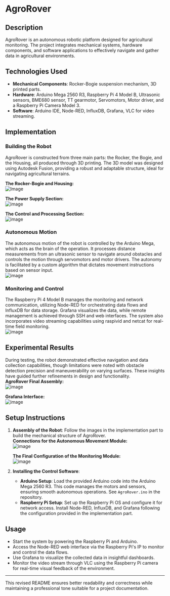 # AgroRover

## Description
AgroRover is an autonomous robotic platform designed for agricultural monitoring. The project integrates mechanical systems, hardware components, and software applications to effectively navigate and gather data in agricultural environments.

## Technologies Used
- **Mechanical Components**: Rocker-Bogie suspension mechanism, 3D printed parts.
- **Hardware**: Arduino Mega 2560 R3, Raspberry Pi 4 Model B, Ultrasonic sensors, BME680 sensor, TT gearmotor, Servomotors, Motor driver, and a Raspberry Pi Camera Model 3.
- **Software**: Arduino IDE, Node-RED, InfluxDB, Grafana, VLC for video streaming.

## Implementation

### Building the Robot
AgroRover is constructed from three main parts: the Rocker, the Bogie, and the Housing, all produced through 3D printing. The 3D model was designed using Autodesk Fusion, providing a robust and adaptable structure, ideal for navigating agricultural terrains.

**The Rocker-Bogie and Housing:**  
![Image](https://github.com/user-attachments/assets/06b50f2e-769e-4de6-80b1-58edaea05c91)

**The Power Supply Section:**  
![image](https://github.com/user-attachments/assets/c268d25b-275e-4e45-8e4e-4ed1e71d407b)

**The Control and Processing Section:**  
![image](https://github.com/user-attachments/assets/d12de5b4-89da-4dbd-ada3-c36264b265d3)

### Autonomous Motion
The autonomous motion of the robot is controlled by the Arduino Mega, which acts as the brain of the operation. It processes distance measurements from an ultrasonic sensor to navigate around obstacles and controls the motion through servomotors and motor drivers. The autonomy is facilitated by a custom algorithm that dictates movement instructions based on sensor input.  
![image](https://github.com/user-attachments/assets/030181c1-5d2e-4449-8c39-e5fc8fea7ee5)

### Monitoring and Control
The Raspberry Pi 4 Model B manages the monitoring and network communication, utilizing Node-RED for orchestrating data flows and InfluxDB for data storage. Grafana visualizes the data, while remote management is achieved through SSH and web interfaces. The system also incorporates video streaming capabilities using raspivid and netcat for real-time field monitoring.  
![image](https://github.com/user-attachments/assets/93197526-8310-4c5d-8bc7-e0b784ed6007)

## Experimental Results
During testing, the robot demonstrated effective navigation and data collection capabilities, though limitations were noted with obstacle detection precision and maneuverability on varying surfaces. These insights have guided further refinements in design and functionality.  
**AgroRover Final Assembly:**  
![image](https://github.com/user-attachments/assets/40f42cc0-04f9-4d7b-b8ea-20b732361e8f)

**Grafana Interface:**  
![image](https://github.com/user-attachments/assets/002baebf-dae3-4d3e-b83a-2efdc552ebaf)

## Setup Instructions
1. **Assembly of the Robot**: Follow the images in the implementation part to build the mechanical structure of AgroRover.  
   **Connections for the Autonomous Movement Module:**  
   ![image](https://github.com/user-attachments/assets/6cef90bd-101f-455a-9762-34abe123dff5)

   **The Final Configuration of the Monitoring Module:**  
   ![image](https://github.com/user-attachments/assets/33aaaac6-f86b-4f76-82f8-d8040c5ca17d)

2. **Installing the Control Software**:
   - **Arduino Setup**: Load the provided Arduino code into the Arduino Mega 2560 R3. This code manages the motors and sensors, ensuring smooth autonomous operations. See `AgroRover.ino` in the repository.
   - **Raspberry Pi Setup**: Set up the Raspberry Pi OS and configure it for network access. Install Node-RED, InfluxDB, and Grafana following the configuration provided in the implementation part.

## Usage
- Start the system by powering the Raspberry Pi and Arduino.
- Access the Node-RED web interface via the Raspberry Pi's IP to monitor and control the data flows.
- Use Grafana to visualize the collected data in insightful dashboards.
- Monitor the video stream through VLC using the Raspberry Pi camera for real-time visual feedback of the environment.

---

This revised README ensures better readability and correctness while maintaining a professional tone suitable for a project documentation.
